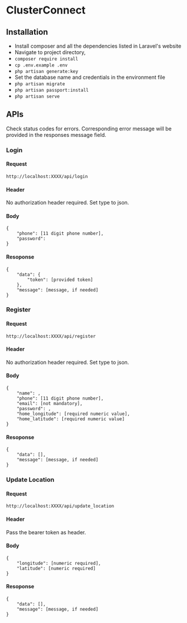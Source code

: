 # ClusterConnect

## Installation
* Install composer and all the dependencies listed in Laravel's website
* Navigate to project directory,
* ``` composer require install ```
* ``` cp .env.example .env ```
* ``` php artisan generate:key ```
* Set the database name and credentials in the environment file
* ``` php artisan migrate ```
* ``` php artisan passport:install ```
* ``` php artisan serve ```

## APIs
Check status codes for errors. Corresponding error message will be provided in the responses message field.

### Login

#### Request
``` http://localhost:XXXX/api/login ```

#### Header
No authorization header required. Set type to json.

#### Body
```
{
	"phone": [11 digit phone number],
	"password": 
}
```
#### Resoponse
```
{
    "data": {
        "token": [provided token]
    },
    "message": [message, if needed]
}
```

### Register

#### Request
``` http://localhost:XXXX/api/register ```

#### Header
No authorization header required. Set type to json.

#### Body
```
{
	"name": ,
	"phone": [11 digit phone number],
	"email": [not mandatory],
	"password": ,
	"home_longitude": [required numeric value],
	"home_latitude": [required numeric value]
}
```
#### Resoponse
```
{
    "data": [],
    "message": [message, if needed]
}
```

### Update Location

#### Request
``` http://localhost:XXXX/api/update_location ```

#### Header
Pass the bearer token as header.

#### Body
```
{
	"longitude": [numeric required],
	"latitude": [numeric required]
}
```
#### Resoponse
```
{
    "data": [],
    "message": [message, if needed]
}
```